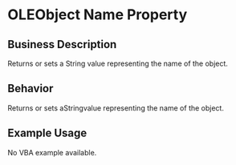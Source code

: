 # OLEObject Name Property

## Business Description
Returns or sets a String value representing the name of the object.

## Behavior
Returns or sets aStringvalue representing the name of the object.

## Example Usage
No VBA example available.